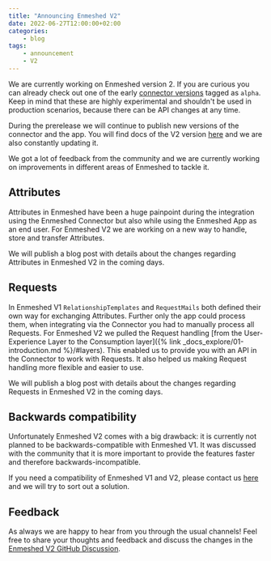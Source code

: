 ```yaml
---
title: "Announcing Enmeshed V2"
date: 2022-06-27T12:00:00+02:00
categories:
    - blog
tags:
    - announcement
    - V2
---
```


We are currently working on Enmeshed version 2. If you are curious you can already check out one of the early [connector versions](https://github.com/nmshd/cns-connector/pkgs/container/connector/versions) tagged as `alpha`. Keep in mind that these are highly experimental and shouldn't be used in production scenarios, because there can be API changes at any time.

During the prerelease we will continue to publish new versions of the connector and the app. You will find docs of the V2 version [here](https://enmeshed.eu/versions/2.0.0) and we are also constantly updating it.

We got a lot of feedback from the community and we are currently working on improvements in different areas of Enmeshed to tackle it.

## Attributes

Attributes in Enmeshed have been a huge painpoint during the integration using the Enmeshed Connector but also while using the Enmeshed App as an end user. For Enmeshed V2 we are working on a new way to handle, store and transfer Attributes.

We will publish a blog post with details about the changes regarding Attributes in Enmeshed V2 in the coming days.

## Requests

In Enmeshed V1 `RelationshipTemplates` and `RequestMails` both defined their own way for exchanging Attributes. Further only the app could process them, when integrating via the Connector you had to manually process all Requests. For Enmeshed V2 we pulled the Request handling [from the User-Experience Layer to the Consumption layer]({% link _docs_explore/01-introduction.md %}/#layers). This enabled us to provide you with an API in the Connector to work with Requests. It also helped us making Request handling more flexible and easier to use.

We will publish a blog post with details about the changes regarding Requests in Enmeshed V2 in the coming days.

## Backwards compatibility

Unfortunately Enmeshed V2 comes with a big drawback: it is currently not planned to be backwards-compatible with Enmeshed V1. It was discussed with the community that it is more important to provide the features faster and therefore backwards-incompatible.

If you need a compatibility of Enmeshed V1 and V2, please contact us [here](https://www.js-soft.com/enmeshed/) and we will try to sort out a solution.

## Feedback

As always we are happy to hear from you through the usual channels! Feel free to share your thoughts and feedback and discuss the changes in the [Enmeshed V2 GitHub Discussion](https://github.com/nmshd/feedback/discussions/17).
